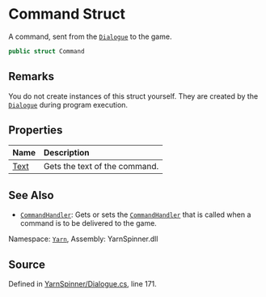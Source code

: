 # Command Struct

A command, sent from the [`Dialogue`](/api/csharp/yarn/dialogue.md) to the game.


```csharp
public struct Command
```
## Remarks

You do not create instances of this struct yourself. They are
created by the [`Dialogue`](/api/csharp/yarn/dialogue.md) during program execution.




## Properties
|Name|Description|
|:---|:---|
|[Text](/api/csharp/yarn/command.text.md)| Gets the text of the command. |
## See Also
* [`CommandHandler`](/api/csharp/yarn/dialogue.commandhandler.md): 
Gets or sets the [`CommandHandler`](/api/csharp/yarn/commandhandler.md) that is
called when a command is to be delivered to the game.

<div class="class-metadata">

Namespace: [`Yarn`](/api/csharp/yarn/README.md), Assembly: YarnSpinner.dll
</div>

## Source
Defined in [YarnSpinner/Dialogue.cs](https://github.com/YarnSpinnerTool/YarnSpinner//blob/develop/YarnSpinner/Dialogue.cs#L171), line 171.
